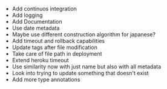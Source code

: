- Add continuos integration
- Add logging
- Add Documentation
- Use date metadata
- Maybe use different construction algorithm for japanese?
- Add timeout and rollback capabilities
- Update tags after file modification
- Take care of file path in deployment
- Extend heroku timeout
- Use similarity now with just name but also with all metadata
- Look into trying to update something that doesn't exist
- Add more type annotations

